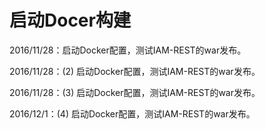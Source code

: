 # 启动Docer构建

2016/11/28：启动Docker配置，测试IAM-REST的war发布。

2016/11/28：(2) 启动Docker配置，测试IAM-REST的war发布。

2016/11/28：(3) 启动Docker配置，测试IAM-REST的war发布。

2016/12/1：(4) 启动Docker配置，测试IAM-REST的war发布。
